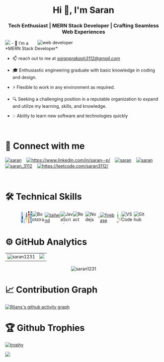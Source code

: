 
<h1 align="center">Hi 👋, I'm Saran </h1>
<!-- <h3 align="center"> Undergraduate Student  From St Joseph's College Of Engineering , Chennai</h3> -->


<h3 align="center">Tech Enthusiast | MERN Stack Developer | Crafting Seamless Web Experiences</h3> 
<img src = "https://user-images.githubusercontent.com/74038190/212284100-561aa473-3905-4a80-b561-0d28506553ee.gif"><img align = "right" alt ="web developer" width = 400 src = "https://user-images.githubusercontent.com/74038190/219923809-b86dc415-a0c2-4a38-bc88-ad6cf06395a8.gif">
- 🌱 I’m a *MERN Stack Developer* 

- 📫 reach out to me at *saranprakash3112@gmail.com*
- 🎓 Enthusiastic engineering graduate with basic knowledge in coding and design.

- ⚡  Flexible to work in any environment as required.
- 🔍 Seeking a challenging position in a reputable organization to expand and utilize my learning, skills, and knowledge.
- 💡 Ability to learn new software and technologies quickly

 



<br>
<h1>🤝 Connect with me </h1>

<div align="center">
<p align="left">
<a href="https://twitter.com/saran" target="blank"><img align="center" src="https://user-images.githubusercontent.com/74038190/235294011-b8074c31-9097-4a65-a594-4151b58743a8.gif" alt="saran" height="40" width="40" /></a> &nbsp&nbsp
<a href="https://linkedin.com/in/https://www.linkedin.com/in/saran--p/" target="blank"><img align="center" src="https://user-images.githubusercontent.com/74038190/235294012-0a55e343-37ad-4b0f-924f-c8431d9d2483.gif" alt="https://www.linkedin.com/in/saran--p/" height="40" width="40" /></a> &nbsp&nbsp
<a href="https://fb.com/saran" target="blank"><img align="center" src="https://user-images.githubusercontent.com/74038190/235294010-ec412ef5-e3da-4efa-b1d4-0ab4d4638755.gif" alt="saran" height="40" width="40" /></a> &nbsp&nbsp
<a href="https://instagram.com/saran" target="blank"><img align="center" src="https://user-images.githubusercontent.com/74038190/235294013-a33e5c43-a01c-43f6-b44d-a406d8b4ab75.gif" alt="saran" height="40" width="40" /></a> &nbsp&nbsp
<a href="https://www.hackerrank.com/saran_3112" target="blank"><img align="center" src="https://raw.githubusercontent.com/rahuldkjain/github-profile-readme-generator/master/src/images/icons/Social/hackerrank.svg" alt="saran_3112" height="40" width="40" /></a> &nbsp&nbsp
<a href="https://www.leetcode.com/https://leetcode.com/saran3112/" target="blank"><img align="center" src="https://raw.githubusercontent.com/rahuldkjain/github-profile-readme-generator/master/src/images/icons/Social/leet-code.svg" alt="https://leetcode.com/saran3112/" height="40" width="40" /></a> &nbsp&nbsp
</p>
</div></br>

# 🛠️ Technical Skills





<div style="display: flex; justify-content: space-evenly; align-items: center; width: 80%; margin: 0 auto;">
  <a href="https://www.cprogramming.com/" target="_blank" rel="noreferrer"> 
    <img src="https://raw.githubusercontent.com/devicons/devicon/master/icons/c/c-original.svg" alt="c" width="40" height="40"/> 
  </a>
  <a href="https://www.java.com" target="_blank" rel="noreferrer"> 
    <img src="https://raw.githubusercontent.com/devicons/devicon/master/icons/java/java-original.svg" alt="java" width="40" height="40"/> 
  </a>
  <a href="https://www.python.org" target="_blank" rel="noreferrer"> 
    <img src="https://raw.githubusercontent.com/devicons/devicon/master/icons/python/python-original.svg" alt="python" width="40" height="40"/> 
  </a>
  <a href="https://www.w3.org/html/" target="_blank" rel="noreferrer"> 
    <img src="https://raw.githubusercontent.com/devicons/devicon/master/icons/html5/html5-original-wordmark.svg" alt="html5" width="40" height="40"/> 
  </a>
  <a href="https://www.w3schools.com/css/" target="_blank" rel="noreferrer"> 
    <img src="https://raw.githubusercontent.com/devicons/devicon/master/icons/css3/css3-original-wordmark.svg" alt="css3" width="40" height="40"/> 
  </a>
  <img alt="Bootstrap" src="https://user-images.githubusercontent.com/74038190/212280805-9bcb336b-8c55-46a8-abf8-ff286ab55472.gif" width="40" height="40"/>
  <a href="https://tailwindcss.com/" target="_blank" rel="noreferrer"> 
    <img src="https://www.vectorlogo.zone/logos/tailwindcss/tailwindcss-icon.svg" alt="tailwind" width="40" height="40"/> 
  </a>
  <img alt="JavaScript" src="https://user-images.githubusercontent.com/74038190/212257454-16e3712e-945a-4ca2-b238-408ad0bf87e6.gif" width="40" height="40"/>
  <img alt="React" src="https://user-images.githubusercontent.com/74038190/212257467-871d32b7-e401-42e8-a166-fcfd7baa4c6b.gif" width="40" height="40"/>
  <img alt="Nodejs" src="https://user-images.githubusercontent.com/74038190/212257460-738ff738-247f-4445-a718-cdd0ca76e2db.gif" width="40" height="40"/>
  <a href="https://expressjs.com" target="_blank" rel="noreferrer"> 
    <img src="https://raw.githubusercontent.com/devicons/devicon/master/icons/express/express-original-wordmark.svg" alt="express" width="40" height="40"/> 
  </a>
  <a href="https://firebase.google.com/" target="_blank" rel="noreferrer"> 
    <img src="https://www.vectorlogo.zone/logos/firebase/firebase-icon.svg" alt="firebase" width="40" height="40"/> 
  </a>
  <a href="https://www.mongodb.com/" target="_blank" rel="noreferrer"> 
    <img src="https://raw.githubusercontent.com/devicons/devicon/master/icons/mongodb/mongodb-original-wordmark.svg" alt="mongodb" width="40" height="40"/> 
  </a>
  <a href="https://www.mysql.com/" target="_blank" rel="noreferrer"> 
    <img src="https://raw.githubusercontent.com/devicons/devicon/master/icons/mysql/mysql-original-wordmark.svg" alt="mysql" width="40" height="40"/> 
  </a>
  <img alt="VS Code" src="https://user-images.githubusercontent.com/74038190/212257465-7ce8d493-cac5-494e-982a-5a9deb852c4b.gif" width="40" height="40"/>
  <img alt="Github" src="https://user-images.githubusercontent.com/74038190/212257468-1e9a91f1-b626-4baa-b15d-5c385dfa7ed2.gif" width="40" height="40"/> 
</div>





 
 
# ⚙️ GitHub Analytics
  
<table align="center">
  <tr>
<td><img height="180px" src="https://github-readme-stats.vercel.app/api/top-langs?username=saran1231&show_icons=true&locale=en&layout=compact&theme=dark" alt="saran1231" />
    <td><img height="170px" src="https://github-readme-stats.vercel.app/api?username=saran1231&show_icons=true&locale=en&layout=compact&theme=dark" /></td>
  </tr>
</table>

<div align="center">
<p><img align="center" src="https://github-readme-streak-stats.herokuapp.com/?user=saran1231&layout=compact&theme=dark" alt="saran1231"/></p>
  </div>

# 📈 Contribution Graph  

 [![RIjans's github activity graph](https://github-readme-activity-graph.vercel.app/graph?username=saran1231&custom_title=This%20is%20a%20title&hide_border=true)](https://github.com/riju951/github-readme-activity-graph)

# 🏆 Github Trophies

[![trophy](https://github-profile-trophy.vercel.app/?username=saran1231&row=1)](https://github.com/saran1231/github-profile-trophy)

<img src="https://raw.githubusercontent.com/Trilokia/Trilokia/379277808c61ef204768a61bbc5d25bc7798ccf1/bottom_header.svg" />
